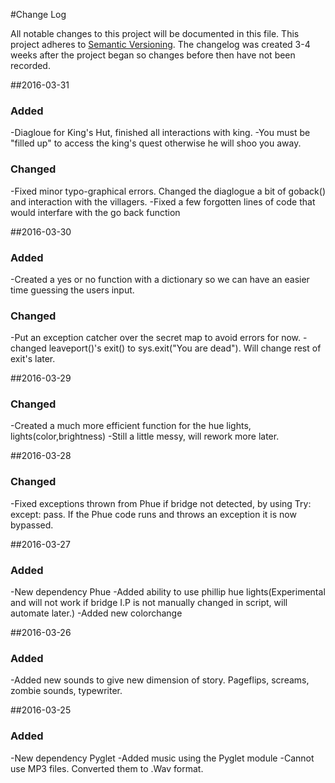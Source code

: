 #Change Log

All notable changes to this project will be documented in this file.
This project adheres to [Semantic Versioning](http://semver.org/).
The changelog was created 3-4 weeks after the project began so changes before then have not been recorded.

##2016-03-31
### Added
-Diagloue for King's Hut, finished all interactions with king.
    -You must be "filled up" to access the king's quest otherwise he will shoo you away.

### Changed
-Fixed minor typo-graphical errors. Changed the diaglogue a bit of goback() and interaction with the villagers.
-Fixed a few forgotten lines of code that would interfare with the go back function

##2016-03-30
### Added
-Created a yes or no function with a dictionary so we can have an easier time guessing the users input.
### Changed
-Put an exception catcher over the secret map to avoid errors for now.
-changed leaveport()'s exit() to sys.exit("You are dead"). Will change rest of exit's later.

##2016-03-29
### Changed
-Created a much more efficient function for the hue lights, lights(color,brightness)
        -Still a little messy, will rework more later.

##2016-03-28
### Changed
-Fixed exceptions thrown from Phue if bridge not detected, by using Try: except: pass. If the Phue code runs and throws an exception it is now bypassed.

##2016-03-27
### Added
-New dependency Phue
-Added ability to use phillip hue lights(Experimental and will not work if bridge I.P is not manually changed in script, will automate later.)
-Added new colorchange 

##2016-03-26
### Added
-Added new sounds to give new dimension of story. Pageflips, screams, zombie sounds, typewriter.

##2016-03-25
### Added
-New dependency Pyglet
-Added music using the Pyglet module
-Cannot use MP3 files. Converted them to .Wav format.